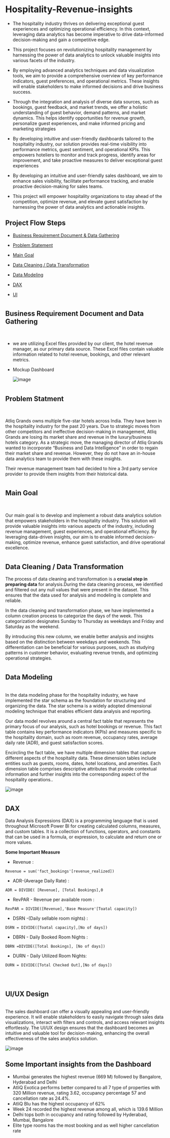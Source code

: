 # Hospitality-Revenue-insights

+ The hospitality industry thrives on delivering exceptional guest experiences and optimizing operational efficiency. In this context, leveraging data analytics has become imperative to drive data-informed decision-making and gain a competitive edge.
  
+ This project focuses on revolutionizing hospitality management by harnessing the power of data analytics to unlock valuable insights into various facets of the industry.

+ By employing advanced analytics techniques and data visualization tools, we aim to provide a comprehensive overview of key performance indicators, guest preferences, and operational metrics. These insights will enable stakeholders to make informed decisions and drive business success.
  
+ Through the integration and analysis of diverse data sources, such as bookings, guest feedback, and market trends, we offer a holistic understanding of guest behavior, demand patterns, and market dynamics. This helps identify opportunities for revenue growth, personalize guest experiences, and make informed pricing and marketing strategies

+ By developing intuitive and user-friendly dashboards tailored to the hospitality industry, our solution provides real-time visibility into performance metrics, guest sentiment, and operational KPIs. This empowers hoteliers to monitor and track progress, identify areas for improvement, and take proactive measures to deliver exceptional guest experiences

+ By developing an intuitive and user-friendly sales dashboard, we aim to enhance sales visibility, facilitate performance tracking, and enable proactive decision-making for sales teams.

+ This project will empower hospitality organizations to stay ahead of the competition, optimize revenue, and elevate guest satisfaction by harnessing the power of data analytics and actionable insights.


## Project Flow Steps 

* <p><a href="#link1">Business Requirement Document & Data Gathering</a></p>
* <p><a href="#link2">Problem Statement</a></p>
* <p><a href="#link3">Main Goal</a></p>
* <p><a href="#link4">Data Cleaning / Data Transformation</a></p>
* <p><a href="#link5">Data Modeling</a></p>
* <p><a href="#link6">DAX</a></p>
* <p><a href="#link7">UI</a></p>

# <h2 id="link1">Business Requirement Document and Data Gathering</h2>
<br>

+ we are utilizing Excel files provided by our client, the hotel revenue manager, as our primary data source. These Excel files contain valuable information related to hotel revenue, bookings, and other relevant metrics.
+ Mockup Dashboard

  ![image](Dataset/mockup_Dashboard.png)
# <h2 id="link2">Problem Statment</h2>
<br>

Atliq Grands owns multiple five-star hotels across India. They have been in the hospitality industry for the past 20 years. Due to strategic moves from other competitors and ineffective decision-making in management, Atliq Grands are losing its market share and revenue in the luxury/business hotels category. As a strategic move, the managing director of Atliq Grands wanted to incorporate “Business and Data Intelligence” in order to regain their market share and revenue. However, they do not have an in-house data analytics team to provide them with these insights.

Their revenue management team had decided to hire a 3rd party service provider to provide them insights from their historical data.
<br>


# <h2 id="link3">Main Goal</h2>
<br>

Our main goal is to develop and implement a robust data analytics solution that empowers stakeholders in the hospitality industry. This solution will provide valuable insights into various aspects of the industry, including revenue management, guest experiences, and operational efficiency. By leveraging data-driven insights, our aim is to enable informed decision-making, optimize revenue, enhance guest satisfaction, and drive operational excellence.
<br>

# <h2 id="link4">Data Cleaning / Data Transformation</h2>

The process of data cleaning and transformation is a __crucial step in preparing data__ for analysis.During the data cleaning process, we identified and filtered out any null values that were present in the dataset. This ensures that the data used for analysis and modeling is complete and reliable.

In the data cleaning and transformation phase, we have implemented a column creation process to categorize the days of the week. This categorization designates Sunday to Thursday as weekdays and Friday and Saturday as the weekend.

By introducing this new column, we enable better analysis and insights based on the distinction between weekdays and weekends. This differentiation can be beneficial for various purposes, such as studying patterns in customer behavior, evaluating revenue trends, and optimizing operational strategies.
<br>
# <h2 id="link5">Data Modeling</h2>
<br>
In the data modeling phase for the hospitality industry, we have implemented the star schema as the foundation for structuring and organizing the data. The star schema is a widely adopted dimensional modeling technique that enables efficient data analysis and reporting.

Our data model revolves around a central fact table that represents the primary focus of our analysis, such as hotel bookings or revenue. This fact table contains key performance indicators (KPIs) and measures specific to the hospitality domain, such as room revenue, occupancy rates, average daily rate (ADR), and guest satisfaction scores.

Encircling the fact table, we have multiple dimension tables that capture different aspects of the hospitality data. These dimension tables include entities such as guests, rooms, dates, hotel locations, and amenities. Each dimension table comprises descriptive attributes that provide contextual information and further insights into the corresponding aspect of the hospitality operations..

![image](Dataset/Data_Modelling.PNG)


# <h2 id="link6">DAX</h2>

Data Analysis Expressions (DAX) is a programming language that is used throughout Microsoft Power BI for creating calculated columns, measures, and custom tables. It is a collection of functions, operators, and constants that can be used in a formula, or expression, to calculate and return one or more values.

__Some Important Measure__

* Revenue : 
```
Revenue = sum('fact_bookings'[revenue_realized])
```

* ADR-(Average Daily Rate) :

```
ADR = DIVIDE( [Revenue], [Total Bookings],0
```
* RevPAR - Revenue per available room :

```
RevPAR = DIVIDE([Revenue],'Base Measure'[Toatal capacity])
```

* DSRN -(Daily sellable room nights) :

```
DSRN = DIVIDE([Toatal capacity],[No of days])
```

* DBRN - Daily Booked Room Nights :
```
DBRN =DIVIDE([Total Bookings], [No of days]) 
```
* DURN - Daily Utilized Room Nights:
```
DURN = DIVIDE([Total Checked Out],[No of days])  
```
<br>

# <h2 id="link7">UI/UX Design</h2>
<br>
The sales dashboard can offer a visually appealing and user-friendly experience. It will enable stakeholders to easily navigate through sales data visualizations, interact with filters and controls, and access relevant insights effortlessly. The UI/UX design ensures that the dashboard becomes an intuitive and valuable tool for decision-making, enhancing the overall effectiveness of the sales analytics solution.



![image](Dataset/Hospitality_Revenue_insights.PNG)
<br>

## Some Important insights from the Dashboard

- Mumbai generates the highest revenue (669 M) followed by Bangalore, Hyderabad and Delhi
- AtliQ Exotica performs better compared to all 7 type of properties with 320 Million revenue, rating 3.62, occupancy percentage 57 and cancellation rate as 24.4%.
- AtliQ Blu has the highest occupancy of 62%
- Week 24 recorded the highest revenue among all, which is 139.6 Million
- Delhi tops both in occupancy and rating followed by Hyderabad, Mumbai, Bangalore
- Elite type rooms has the most booking and as well higher cancellation rate
